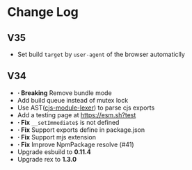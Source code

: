 # Change Log

## V35

- Set build `target` by `user-agent` of the browser automaticlly

## V34

- **&middot; Breaking** Remove bundle mode
- Add build queue instead of mutex lock
- Use AST([cjs-module-lexer](https://github.com/guybedford/cjs-module-lexer)) to parse cjs exports
- Add a testing page at https://esm.sh?test
- **&middot; Fix** `__setImmediate$` is not defined
- **&middot; Fix** Support exports define in package.json
- **&middot; Fix** Support mjs extension
- **&middot; Fix** Improve NpmPackage resolve (#41)
- Upgrade esbuild to **0.11.4**
- Upgrade rex to **1.3.0**
